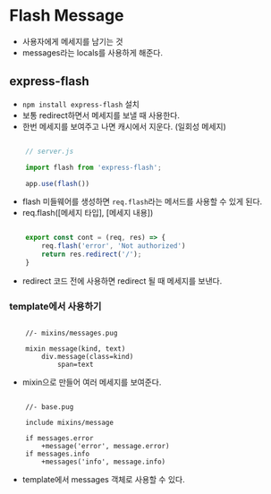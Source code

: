 # Flash Message
- 사용자에게 메세지를 남기는 것
- messages라는 locals를 사용하게 해준다.

## express-flash
- `npm install express-flash` 설치
- 보통 redirect하면서 메세지를 보낼 때 사용한다.
- 한번 메세지를 보여주고 나면 캐시에서 지운다. (일회성 메세지)
```js

    // server.js

    import flash from 'express-flash';

    app.use(flash())

```
- flash 미들웨어를 생성하면 `req.flash`라는 메서드를 사용할 수 있게 된다.
- req.flash([메세지 타입], [메세지 내용])

```js

    export const cont = (req, res) => {
        req.flash('error', 'Not authorized')
        return res.redirect('/');
    }

```
- redirect 코드 전에 사용하면 redirect 될 때 메세지를 보낸다.

### template에서 사용하기
```pug

    //- mixins/messages.pug

    mixin message(kind, text)
        div.message(class=kind)
            span=text

```
- mixin으로 만들어 여러 메세지를 보여준다.

```pug

    //- base.pug

    include mixins/message

    if messages.error
        +message('error', message.error)
    if messages.info
        +messages('info', message.info)

```
- template에서 messages 객체로 사용할 수 있다.